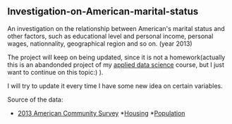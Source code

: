 Investigation-on-American-marital-status
---
An investigation on the relationship between American's marital status and other factors, such as educational level and personal income, personal wages, nationnality, geographical region and so on. (year 2013) 



The project will keep on being updated, since it is not a homework(actually this is an abandonded project of my [applied data science](http://www.columbia.edu/cu/bulletin/uwb/subj/STAT/W4249-20161-001/) course, but I just want to continue on this topic:) ). 


I will try to update it every time I have some new idea on certain variables.

Source of the data: 

  * [2013 American Community Survey](https://www.census.gov/programs-surveys/acs/about/information-guide.html)
  *[Housing](http://www2.census.gov/acs2013_1yr/pums/csv_hus.zip)
  *[Population](http://www2.census.gov/acs2013_1yr/pums/csv_pus.zip)
